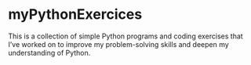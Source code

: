 # myPythonExercices
This is a collection of simple Python programs and coding exercises that I’ve worked on to improve my problem-solving skills and deepen my understanding of Python.
